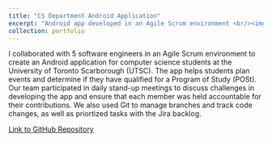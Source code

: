 ```yaml
---
title: "CS Department Android Application"
excerpt: "Android app developed in an Agile Scrum environment <br/><img src='/images/agile_final.png'>"
collection: portfolio
---
```


I collaborated with 5 software engineers in an Agile Scrum environment to create an Android application for computer science students at the University of Toronto Scarborough (UTSC). The app helps students plan events and determine if they have qualified for a Program of Study (POSt). Our team participated in daily stand-up meetings to discuss challenges in developing the app and ensure that each member was held accountable for their contributions. We also used Git to manage branches and track code changes, as well as priortized tasks with the Jira backlog. 

[Link to GitHub Repository](https://github.com/Shak789/Group21Project)
